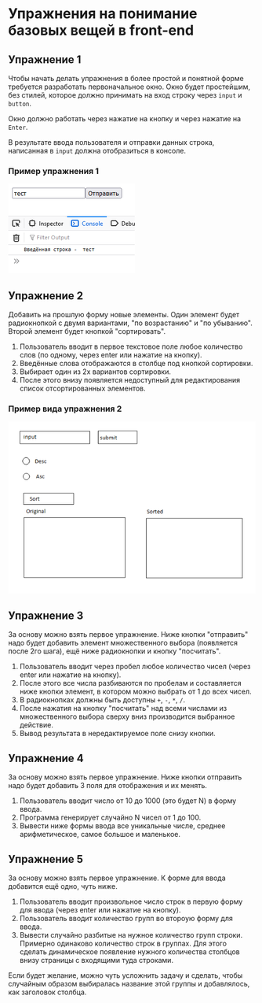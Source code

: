 # Упражнения на понимание базовых вещей в front-end

## Упражнение 1

Чтобы начать делать упражнения в более простой и понятной форме требуется разработать первоначальное окно. Окно будет простейшим, без стилей, которое должно принимать на вход строку через `input` и `button`.

Окно должно работать через нажатие на кнопку и через нажатие на `Enter`.

В результате ввода пользователя и отправки данных строка, написанная в `input` должна отобразиться в консоле.

### Пример упражнения 1

![Пример 1](./images/task1.png)

## Упражнение 2

Добавить на прошлую форму новые элементы. Один элемент будет радиокнопкой с двумя вариантами, "по возрастанию" и "по убыванию". Второй элемент будет кнопкой "сортировать".

1. Пользователь вводит в первое текстовое поле любое количество слов (по одному, через enter или нажатие на кнопку).
2. Введённые слова отображаются в столбце под кнопкой сортировки.
3. Выбирает один из 2х вариантов сортировки.
4. После этого внизу появляется недоступный для редактирования список отсортированных элементов.

### Пример вида упражнения 2

![Пример 2](./images/task2.png)

## Упражнение 3

За основу можно взять первое упражнение. Ниже кнопки "отправить" надо будет добавить элемент множественного выбора (появляется после 2го шага), ещё ниже радиокнопки и кнопку "посчитать".

1. Пользователь вводит через пробел любое количество чисел (через enter или нажатие на кнопку).
2. После этого все числа разбиваются по пробелам и составляется ниже кнопки элемент, в котором можно выбрать от 1 до всех чисел.
3. В радиокнопках должны быть доступны `+`, `-`, `*`, `/`.
4. После нажатия на кнопку "посчитать" над всеми числами из множественного выбора сверху вниз производится выбранное действие.
5. Вывод результата в нередактируемое поле снизу кнопки.

## Упражнение 4

За основу можно взять первое упражнение. Ниже кнопки отправить надо будет добавить 3 поля для отображения и их менять.

1. Пользователь вводит число от 10 до 1000 (это будет N) в форму ввода.
2. Программа генерирует случайно N чисел от 1 до 100.
3. Вывести ниже формы ввода все уникальные числе, среднее арифметическое, самое большое и маленькое.

## Упражнение 5

За основу можно взять первое упражнение. К форме для ввода добавится ещё одно, чуть ниже.  

1. Пользователь вводит произвольное число строк в первую форму для ввода (через enter или нажатие на кнопку).
2. Пользователь вводит количество групп во второую форму для ввода.
3. Вывести случайно разбитые на нужное количество групп строки. Примерно одинаково количество строк в группах. Для этого сделать динамическое появление нужного количества столбцов внизу страницы с входящими туда строками.

Если будет желание, можно чуть усложнить задачу и сделать, чтобы случайным образом выбиралась название этой группы и добавлялось, как заголовок столбца.
